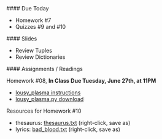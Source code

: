 <article class="due" markdown="block">
#### Due Today

* Homework #7
* Quizzes #9 and #10

</article>

<article class="slides" markdown="block">
#### Slides

* Review Tuples
* Review Dictionaries

</article>

<article class="assignments" markdown="block">
#### Assignments / Readings		

Homework #08, __In Class__  __Due Tuesday, June 27th, at 11PM__ 

* [lousy_plasma instructions](homework/hw10/lousy-plasma.html)
* [lousy_plasma.py download](homework/hw10/lousy_plasma.py)

Resources for Homework #10

* thesaurus: [thesaurus.txt](homework/hw10/thesaurus.txt) (right-click, save as)
* lyrics: [bad_blood.txt](homework/hw10/bad_blood.txt) (right-click, save as)

</article>

